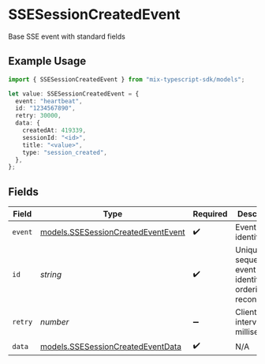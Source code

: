 # SSESessionCreatedEvent

Base SSE event with standard fields

## Example Usage

```typescript
import { SSESessionCreatedEvent } from "mix-typescript-sdk/models";

let value: SSESessionCreatedEvent = {
  event: "heartbeat",
  id: "1234567890",
  retry: 30000,
  data: {
    createdAt: 419339,
    sessionId: "<id>",
    title: "<value>",
    type: "session_created",
  },
};
```

## Fields

| Field                                                                          | Type                                                                           | Required                                                                       | Description                                                                    | Example                                                                        |
| ------------------------------------------------------------------------------ | ------------------------------------------------------------------------------ | ------------------------------------------------------------------------------ | ------------------------------------------------------------------------------ | ------------------------------------------------------------------------------ |
| `event`                                                                        | [models.SSESessionCreatedEventEvent](../models/ssesessioncreatedeventevent.md) | :heavy_check_mark:                                                             | Event type identifier                                                          |                                                                                |
| `id`                                                                           | *string*                                                                       | :heavy_check_mark:                                                             | Unique sequential event identifier for ordering and reconnection               | 1234567890                                                                     |
| `retry`                                                                        | *number*                                                                       | :heavy_minus_sign:                                                             | Client retry interval in milliseconds                                          | 30000                                                                          |
| `data`                                                                         | [models.SSESessionCreatedEventData](../models/ssesessioncreatedeventdata.md)   | :heavy_check_mark:                                                             | N/A                                                                            |                                                                                |